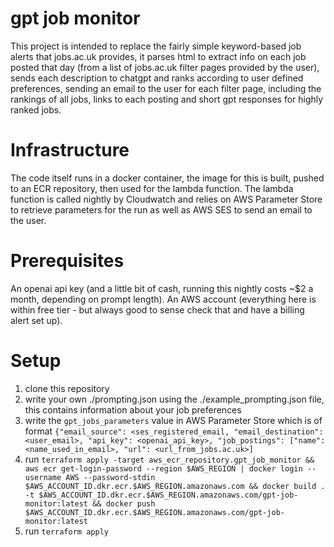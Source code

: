 # gpt job monitor

This project is intended to replace the fairly simple keyword-based job alerts that jobs.ac.uk provides, it parses html to extract info on each job posted that day (from a list of jobs.ac.uk filter pages provided by the user), sends each description to chatgpt and ranks according to user defined preferences, sending an email to the user for each filter page, including the rankings of all jobs, links to each posting and short gpt responses for highly ranked jobs.

# Infrastructure

The code itself runs in a docker container, the image for this is built, pushed to an ECR repository, then used for the lambda function. The lambda function is called nightly by Cloudwatch and relies on AWS Parameter Store to retrieve parameters for the run as well as AWS SES to send an email to the user.

# Prerequisites

An openai api key (and a little bit of cash, running this nightly costs ~$2 a month, depending on prompt length).
An AWS account (everything here is within free tier - but always good to sense check that and have a billing alert set up).

# Setup

1) clone this repository
2) write your own ./prompting.json using the ./example_prompting.json file, this contains information about your job preferences
3) write the `gpt_jobs_parameters` value in AWS Parameter Store which is of format 
```{"email_source": <ses_registered_email, "email_destination": <user_email>, "api_key": <openai_api_key>, "job_postings": ["name": <name_used_in_email>, "url": <url_from_jobs.ac.uk>]```
4) run `terraform apply -target aws_ecr_repository.gpt_job_monitor && aws ecr get-login-password --region $AWS_REGION | docker login --username AWS --password-stdin $AWS_ACCOUNT_ID.dkr.ecr.$AWS_REGION.amazonaws.com && docker build . -t $AWS_ACCOUNT_ID.dkr.ecr.$AWS_REGION.amazonaws.com/gpt-job-monitor:latest && docker push $AWS_ACCOUNT_ID.dkr.ecr.$AWS_REGION.amazonaws.com/gpt-job-monitor:latest`
5) run `terraform apply`

